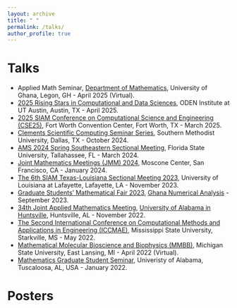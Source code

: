 ```yaml
---
layout: archive
title: " "
permalink: /talks/
author_profile: true
---
```


Talks
======
* Applied Math Seminar, [Department of Mathematics](https://www.ug.edu.gh/mathematics/home), University of Ghana, Legon, GH - April 2025 (Virtual).
* [2025 Rising Stars in Computational and Data Sciences](https://risingstars.oden.utexas.edu/), ODEN Institute at UT Austin, Austin, TX - April 2025.
* [2025 SIAM Conference on Computational Science and Engineering (CSE25)](https://www.siam.org/conferences-events/past-event-archive/cse25/), Fort Worth Convention Center, Fort Worth, TX - March 2025.
* [Clements Scientific Computing Seminar Series](https://www.smu.edu/dedman/academics/departments/math), Southern Methodist University, Dallas, TX - October 2024.
* [AMS 2024 Spring Southeastern Sectional Meeting](https://www.ams.org/meetings/sectional/2313_program.html), Florida State University, Tallahassee, FL - March 2024.
* [Joint Mathematics Meetings (JMM) 2024](https://jointmathematicsmeetings.org/meetings/national/jmm2024/2300_program.html), Moscone Center, San Francisco, CA - January 2024.
* [The 6th SIAM Texas-Louisiana Sectional Meeting 2023](https://userweb.ucs.louisiana.edu/~C00424602/SIAMTXLA2023/), University of Louisiana at Lafayette, Lafayette, LA - November 2023.
* [Graduate Students’ Mathematical Fair 2023](https://sites.google.com/view/ghananumericals/workshops-conferences/graduate-students-fair), [Ghana Numerical Analysis](https://sites.google.com/view/ghananumericals/home) - September 2023.
* [34th Joint Applied Mathematics Meeting](https://www.uah.edu/images/colleges/science/math/applied-mathematics-meeting-schedule.pdf), [University of Alabama in Huntsville](https://www.uah.edu/science/departments/math), Huntsville, AL - November 2022.
* [The Second International Conference on Computational Methods and Applications in Engineering (ICCMAE)](https://www.iccmae.math.msstate.edu/), Mississippi State University, Starkville, MS - May 2022.
* [Mathematical Molecular Bioscience and Biophysics (MMBB)](https://weilab.math.msu.edu/nitmb/), Michigan State University, East Lansing, MI - April 2022 (Virtual).
* [Mathematics Graduate Student Seminar](https://math.ua.edu/), Univeristy of Alabama, Tuscaloosa, AL, USA - January 2022.



Posters
======